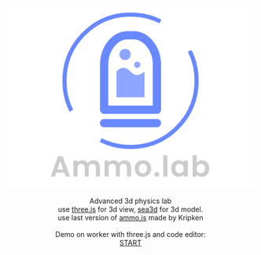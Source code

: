 <p align="center"><a href="http://lo-th.github.io/Ammo.lab/"><img src="./assets/textures/logo.svg"/></a></p>

<p align="center">Advanced 3d physics lab<br>
use <a href="https://github.com/mrdoob/three.js/tree/dev">three.js</a> for 3d view, <a href="https://github.com/sunag/sea3d">sea3d</a> for 3d model.<br>
use last version of <a href="https://github.com/kripken/ammo.js">ammo.js</a> made by Kripken<br><br>
Demo on worker with three.js and code editor:<br>
<a href="http://lo-th.github.io/Ammo.lab/">START</a><br></p>